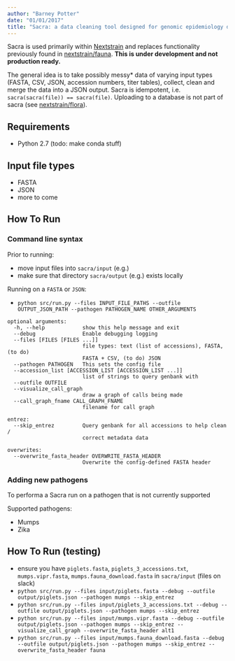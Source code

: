 ```yaml
---
author: "Barney Potter"
date: "01/01/2017"
title: "Sacra: a data cleaning tool designed for genomic epidemiology datasets."
---
```


Sacra is used primarily within [Nextstrain](https://github.com/nextstrain) and replaces functionality previously found in [nextstrain/fauna](https://github.com/nextstrain/fauna).
**This is under development and not production ready.**


The general idea is to take possibly messy* data of varying input types (FASTA, CSV, JSON, accession numbers, titer tables), collect, clean and merge the data into a JSON output.
Sacra is idempotent, i.e. `sacra(sacra(file)) == sacra(file)`.
Uploading to a database is not part of sacra (see [nextstrain/flora](https://github.com/nextstrain/flora)).


## Requirements
* Python 2.7 (todo: make conda stuff)

## Input file types
* FASTA
* JSON
* more to come


## How To Run
### Command line syntax
Prior to running:
* move input files into `sacra/input` (e.g.)
* make sure that directory `sacra/output` (e.g.) exists locally

Running on a `FASTA` or `JSON`:
* `python src/run.py --files INPUT_FILE_PATHS --outfile OUTPUT_JSON_PATH --pathogen PATHOGEN_NAME OTHER_ARGUMENTS`

```
optional arguments:
  -h, --help            show this help message and exit
  --debug               Enable debugging logging
  --files [FILES [FILES ...]]
                        file types: text (list of accessions), FASTA, (to do)
                        FASTA + CSV, (to do) JSON
  --pathogen PATHOGEN   This sets the config file
  --accession_list [ACCESSION_LIST [ACCESSION_LIST ...]]
                        list of strings to query genbank with
  --outfile OUTFILE
  --visualize_call_graph
                        draw a graph of calls being made
  --call_graph_fname CALL_GRAPH_FNAME
                        filename for call graph

entrez:
  --skip_entrez         Query genbank for all accessions to help clean /
                        correct metadata data

overwrites:
  --overwrite_fasta_header OVERWRITE_FASTA_HEADER
                        Overwrite the config-defined FASTA header
```

### Adding new pathogens
To performa a Sacra run on a pathogen that is not currently supported

Supported pathogens:
* Mumps
* Zika

## How To Run (testing)
* ensure you have `piglets.fasta`, `piglets_3_accessions.txt`, `mumps.vipr.fasta`, `mumps.fauna_download.fasta` in `sacra/input` (files on slack)
* `python src/run.py --files input/piglets.fasta --debug --outfile output/piglets.json --pathogen mumps --skip_entrez`
* `python src/run.py --files input/piglets_3_accessions.txt --debug --outfile output/piglets.json --pathogen mumps --skip_entrez`
* `python src/run.py --files input/mumps.vipr.fasta --debug --outfile output/piglets.json --pathogen mumps --skip_entrez --visualize_call_graph --overwrite_fasta_header alt1`
* `python src/run.py --files input/mumps.fauna_download.fasta --debug --outfile output/piglets.json --pathogen mumps --skip_entrez --overwrite_fasta_header fauna`

